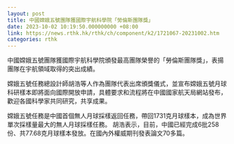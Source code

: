 ```yaml
---
layout: post
title: 中國嫦娥五號團隊獲國際宇航科學院「勞倫斯團隊獎」
date: 2023-10-02 10:19:50.000000000 +08:00
link: https://news.rthk.hk/rthk/ch/component/k2/1721067-20231002.htm
categories: rthk
---
```


中國嫦娥五號團隊獲國際宇航科學院頒發最高團隊榮譽的「勞倫斯團隊獎」，表揚團隊在宇航領域取得的突出成績。

嫦娥五號任務總設計師胡浩等人作為團隊代表出席頒獎儀式，並宣布嫦娥五號月球科研樣本即將面向國際開放申請，具體要求和流程將在中國國家航天局網站發布，歡迎各國科學家共同研究，共享成果。

嫦娥五號任務是中國首個無人月球採樣返回任務，帶回1731克月球樣本，成為世界單次採樣量最大的無人月球採樣任務。 胡浩表示，目前，中國已經完成6批258份、共77.68克月球樣本發放。在國內外權威期刊發表論文70多篇。
